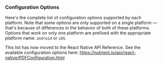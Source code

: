 ### Configuration Options

Here's the complete list of configuration options supported by each platform. Note that some options are only supported on a single platform — that's because of differences in the behavior of both of these platforms. Options that work on only one platform are prefixed with the appropriate platform name: `android` or `iOS`.

This list has now moved to the React Native API Reference. See the available configuration options here: https://nutrient.io/api/react-native/PDFConfiguration.html